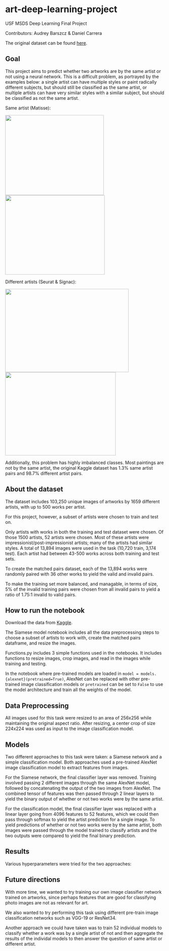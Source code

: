 # art-deep-learning-project
USF MSDS Deep Learning Final Project

Contributors: Audrey Barszcz & Daniel Carrera

The original dataset can be found [here](https://www.kaggle.com/c/painter-by-numbers/data).

## Goal
This project aims to predict whether two artworks are by the same artist or not using a neural network. This is a difficult problem, as portrayed by the examples below: a single artist can have multiple styles or paint radically different subjects, but should still be classified as the same artist, or multiple artists can have very similar styles with a similar subject, but should be classified as not the same artist.

Same artist (Matisse):

<img src="https://d26jxt5097u8sr.cloudfront.net/s3fs-public/Full_matisse2.jpg" width="312" height="253">  <img src="https://www.goldmarkart.com/images/stories/virtuemart/product/La-Gerbe1.jpg" width="315" height="251">

Different artists (Seurat & Signac):

<img src="https://upload.wikimedia.org/wikipedia/commons/thumb/7/7d/A_Sunday_on_La_Grande_Jatte%2C_Georges_Seurat%2C_1884.jpg/1200px-A_Sunday_on_La_Grande_Jatte%2C_Georges_Seurat%2C_1884.jpg" width="391" height="263">  <img src="https://impressionistarts.com/static/81cb87fd29c30d1cd5e1e0c46b827e3e/14b42/paul-signac-in-the-time-of-harmony.jpg" width="350" height="263">

Additionally, this problem has highly imbalanced classes. Most paintings are not by the same artist, the original Kaggle dataset has 1.3% same artist pairs and 98.7% different artist pairs.

## About the dataset
The dataset includes 103,250 unique images of artworks by 1659 different artists, with up to 500 works per artist.

For this project, however, a subset of artists were chosen to train and test on. 

Only artists with works in both the training and test dataset were chosen. Of those 1500 artists, 52 artists were chosen. Most of these artists were impressionist/post-impressionist artists; many of the artists had similar styles. A total of 13,894 images were used in the task (10,720 train, 3,174 test). Each artist had between 43-500 works across both training and test sets.

To create the matched pairs dataset, each of the 13,894 works were randomly paired with 36 other works to yield the valid and invalid pairs. 

To make the training set more balanced, and managable, in terms of size, 5% of the invalid training pairs were chosen from all invalid pairs to yield a ratio of 1.75:1 invalid to valid pairs.

## How to run the notebook
Download the data from [Kaggle](https://www.kaggle.com/c/painter-by-numbers/data).

The Siamese model notebook includes all the data preprocessing steps to choose a subset of artists to work with, create the matched pairs dataframe, and resize the images.

Functions.py includes 3 simple functions used in the notebooks. It includes functions to resize images, crop images, and read in the images while training and testing.

In the notebook where pre-trained models are loaded in `model = models.{alexnet}(pretrained=True)`, AlexNet can be replaced with other pre-trained image classification models or `pretrained` can be set to `False` to use the model architecture and train all the weights of the model.

## Data Preprocessing
All images used for this task were resized to an area of 256x256 while maintaining the original aspect ratio. After resizing, a center crop of size 224x224 was used as input to the image classification model.

## Models
Two different approaches to this task were taken: a Siamese network and a simple classification model.
Both approaches used a pre-trained AlexNet image classification model to extract features from images.

For the Siamese network, the final classifier layer was removed. Training involved passing 2 different images through the same AlexNet model, followed by concatenating the output of the two images from AlexNet. The combined tensor of features was then passed through 2 linear layers to yield the binary output of whether or not two works were by the same artist.

For the classification model, the final classifier layer was replaced with a linear layer going from 4096 features to 52 features, which we could then pass through softmax to yield the artist prediction for a single image. To yield predictions of whether or not two works were by the same artist, both images were passed through the model trained to classify artists and the two outputs were compared to yield the final binary prediction.

## Results
Various hyperparameters were tried for the two approaches:

## Future directions
With more time, we wanted to try training our own image classifier network trained on artworks, since perhaps features that are good for classifying photo images are not as relevant for art.

We also wanted to try performing this task using different pre-train image classification networks such as VGG-19 or ResNet34.

Another approach we could have taken was to train 52 individual models to classify whether a work was by a single artist of not and then aggregate the results of the individal models to then answer the question of same artist or different artist.
